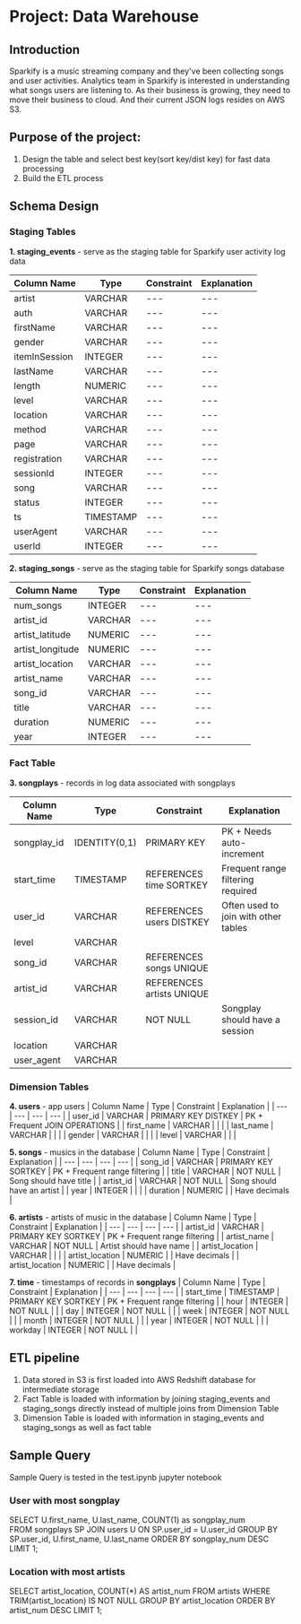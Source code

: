 # Project: Data Warehouse

## Introduction
Sparkify is a music streaming company and they've been collecting songs and user activities. Analytics team in Sparkify is interested in understanding what songs users are listening to. As their business is growing, they need to move their business to cloud. And their current JSON logs resides on AWS S3.  

## Purpose of the project: 
1. Design the table and select best key(sort key/dist key) for fast data processing
2. Build the ETL process  

## Schema Design

### Staging Tables
**1. staging_events** - serve as the staging table for Sparkify user activity log data

| Column Name   | Type      | Constraint  | Explanation |
| ---           | ---       | ---         | ---         |
| artist        | VARCHAR   | ---         | ---         |
| auth          | VARCHAR   | ---         | ---         |
| firstName     | VARCHAR   | ---         | ---         |
| gender        | VARCHAR   | ---         | ---         |
| itemInSession | INTEGER   | ---         | ---         |
| lastName      | VARCHAR   | ---         | ---         |
| length        | NUMERIC   | ---         | ---         |
| level         | VARCHAR   | ---         | ---         |
| location      | VARCHAR   | ---         | ---         |
| method        | VARCHAR   | ---         | ---         |
| page          | VARCHAR   | ---         | ---         |
| registration  | VARCHAR   | ---         | ---         |
| sessionId     | INTEGER   | ---         | ---         |
| song          | VARCHAR   | ---         | ---         |
| status        | INTEGER   | ---         | ---         |
| ts            | TIMESTAMP | ---         | ---         |
| userAgent     | VARCHAR   | ---         | ---         |
| userId        | INTEGER   | ---         | ---         |

**2. staging_songs** - serve as the staging table for Sparkify songs database 

| Column Name      | Type      | Constraint  | Explanation |
| ---              | ---       | ---         | ---         |
| num_songs        | INTEGER   | ---         | ---         |
| artist_id        | VARCHAR   | ---         | ---         |
| artist_latitude  | NUMERIC   | ---         | ---         |
| artist_longitude | NUMERIC   | ---         | ---         |
| artist_location  | VARCHAR   | ---         | ---         |
| artist_name      | VARCHAR   | ---         | ---         |
| song_id          | VARCHAR   | ---         | ---         |
| title            | VARCHAR   | ---         | ---         |
| duration         | NUMERIC   | ---         | ---         |
| year             | INTEGER   | ---         | ---         |

### Fact Table  

**3. songplays** - records in log data associated with songplays

| Column Name | Type           | Constraint                | Explanation                          |
| ---         | ---            | ---                       | ---                                  |
| songplay_id | IDENTITY(0,1)  | PRIMARY KEY               | PK + Needs auto-increment            |
| start_time  | TIMESTAMP      | REFERENCES time SORTKEY   | Frequent range filtering required    |
| user_id     | VARCHAR        | REFERENCES users DISTKEY  | Often used to join with other tables |
| level       | VARCHAR        |                           |                                      |
| song_id     | VARCHAR        | REFERENCES songs UNIQUE   |                                      |
| artist_id   | VARCHAR        | REFERENCES artists UNIQUE |                                      |
| session_id  | VARCHAR        | NOT NULL                  | Songplay should have a session       |
| location    | VARCHAR        |                           |                                      |
| user_agent  | VARCHAR        |                           |                                      |

### Dimension Tables

**4. users**  - app users
| Column Name | Type    | Constraint          | Explanation                   |
| ---         | ---     | ---                 | ---                           |
| user_id     | VARCHAR | PRIMARY KEY DISTKEY | PK + Frequent JOIN OPERATIONS |
| first_name  | VARCHAR |                     |                               |
| last_name   | VARCHAR |                     |                               |
| gender      | VARCHAR |                     |                               |
| level       | VARCHAR |                     |                               |

**5. songs** - musics in the database
| Column Name | Type    | Constraint          | Explanation                   |
| ---         | ---     | ---                 | ---                           |
| song_id     | VARCHAR | PRIMARY KEY SORTKEY | PK + Frequent range filtering |
| title       | VARCHAR | NOT NULL            | Song should have title        |
| artist_id   | VARCHAR | NOT NULL            | Song should have an artist    |
| year        | INTEGER |                     |                               |
| duration    | NUMERIC |                     | Have decimals                 |

**6. artists** - artists of music in the database
| Column Name     | Type    | Constraint          | Explanation                   |
| ---             | ---     | ---                 | ---                           |
| artist_id       | VARCHAR | PRIMARY KEY SORTKEY | PK + Frequent range filtering |
| artist_name     | VARCHAR | NOT NULL            | Artist should have name       |
| artist_location | VARCHAR |                     |                               |
| artist_location | NUMERIC |                     | Have decimals                 |
| artist_location | NUMERIC |                     | Have decimals                 |

**7. time** - timestamps of records in **songplays** 
| Column Name | Type      | Constraint          | Explanation                   |
| ---         | ---       | ---                 | ---                           |
| start_time  | TIMESTAMP | PRIMARY KEY SORTKEY | PK + Frequent range filtering |
| hour        | INTEGER   | NOT NULL            |                               |
| day         | INTEGER   | NOT NULL            |                               |
| week        | INTEGER   | NOT NULL            |                               |
| month       | INTEGER   | NOT NULL            |                               |
| year        | INTEGER   | NOT NULL            |                               |
| workday     | INTEGER   | NOT NULL            |                               |

## ETL pipeline

1. Data stored in S3 is first loaded into AWS Redshift database for intermediate storage
2. Fact Table is loaded with information by joining staging_events and staging_songs directly instead of multiple joins from Dimension Table
3. Dimension Table is loaded with information in staging_events and staging_songs as well as fact table

## Sample Query

Sample Query is tested in the test.ipynb jupyter notebook

### User with most songplay
SELECT U.first_name, U.last_name, COUNT(1) as songplay_num  
FROM songplays SP JOIN users U ON SP.user_id = U.user_id 
GROUP BY SP.user_id, U.first_name, U.last_name 
ORDER BY songplay_num DESC 
LIMIT 1;

### Location with most artists
SELECT artist_location, COUNT(*) AS artist_num 
FROM artists 
WHERE TRIM(artist_location) IS NOT NULL 
GROUP BY artist_location 
ORDER BY artist_num DESC LIMIT 1; 
